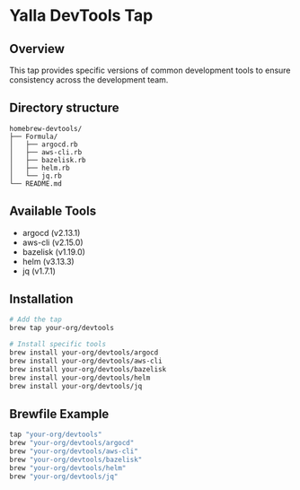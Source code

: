 # Yalla DevTools Tap

## Overview
This tap provides specific versions of common development tools to ensure consistency across the development team.

## Directory structure
```
homebrew-devtools/
├── Formula/
│   ├── argocd.rb
│   ├── aws-cli.rb
│   ├── bazelisk.rb
│   ├── helm.rb
│   └── jq.rb
└── README.md
```

## Available Tools
- argocd (v2.13.1)
- aws-cli (v2.15.0)
- bazelisk (v1.19.0)
- helm (v3.13.3)
- jq (v1.7.1)

## Installation

```bash
# Add the tap
brew tap your-org/devtools

# Install specific tools
brew install your-org/devtools/argocd
brew install your-org/devtools/aws-cli
brew install your-org/devtools/bazelisk
brew install your-org/devtools/helm
brew install your-org/devtools/jq
```

## Brewfile Example
```ruby
tap "your-org/devtools"
brew "your-org/devtools/argocd"
brew "your-org/devtools/aws-cli"
brew "your-org/devtools/bazelisk"
brew "your-org/devtools/helm"
brew "your-org/devtools/jq"
```